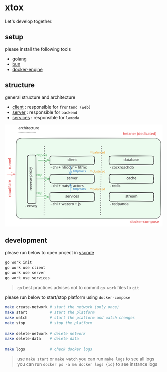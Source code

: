 # xtox

Let's develop together.

## setup

please install the following tools

- [golang](https://go.dev)
- [bun](https://bun.sh)
- [docker-engine](https://docs.docker.com/engine)

## structure

general structure and architecture

- [client](./client/README.md)      : responsible for `frontend (web)`
- [server](./server/README.md)      : responsible for `backend`
- [services](./services/README.md)  : responsible for `lambda`

![](./README.svg)

## development
please run below to open project in [vscode](https://code.visualstudio.com/)

```bash
go work init
go work use client
go work use server
go work use services
```

> `go` best practices advises not to commit `go.work` files to `git`

please run below to start/stop platform using `docker-compose`

```bash
make create-network # start the network (only once)
make start          # start the platform
make watch          # start the platform and watch changes 
make stop           # stop the platform

make delete-network # delete network
make delete-data    # delete data

make logs           # check docker logs
```

> use `make start` or `make watch`
> you can run `make logs` to see all logs you can run `docker ps -a && docker logs {id}` to see instance logs
